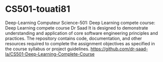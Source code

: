 # CS501-touati81
Deep-Learning
Computeur Science-501: Deep Learning compete course: Deep Learning compete course Dr Saad It is designed to demonstrate understanding and application of core software engineering principles and practices. The repository contains code, documentation, and other resources required to complete the assignment objectives as specified in the course syllabus or project guidelines. 
https://github.com/dr-saad-la/CS501-Deep-Learning-Complete-Course
